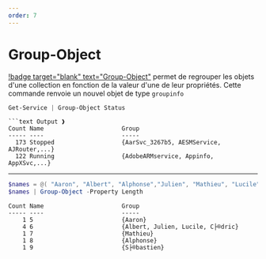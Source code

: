 ```yaml
---
order: 7
--- 
```


# Group-Object

[!badge target="blank" text="Group-Object"](https://learn.microsoft.com/fr-fr/powershell/module/microsoft.powershell.utility/group-object?view=powershell-7.3) permet de regrouper les objets d'une collection en fonction de la valeur d'une de leur propriétés. Cette commande renvoie un nouvel objet de type `groupinfo`


```powershell
Get-Service | Group-Object Status
```

```text Output ❱ 
```text Output ❱ 
Count Name                      Group
----- ----                      -----
  173 Stopped                   {AarSvc_3267b5, AESMService, AJRouter,...}
  122 Running                   {AdobeARMservice, Appinfo, AppXSvc,...}
```

___ 

```powershell
$names = @( "Aaron", "Albert", "Alphonse","Julien", "Mathieu", "Lucile", "Cédric", "Sébastien")
$names | Group-Object -Property Length
```

```text Output ❱ 
Count Name                      Group
----- ----                      -----
    1 5                         {Aaron}
    4 6                         {Albert, Julien, Lucile, C├®dric}
    1 7                         {Mathieu}
    1 8                         {Alphonse}
    1 9                         {S├®bastien}
```